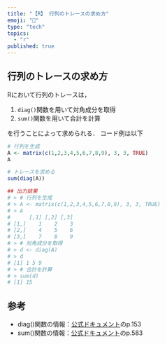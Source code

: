 ```yaml
---
title: "【R】 行列のトレースの求め方"
emoji: "🏃"
type: "tech"
topics:
  - "r"
published: true
---
```





## 行列のトレースの求め方

Rにおいて行列のトレースは，

1. `diag()`関数を用いて対角成分を取得
1. `sum()`関数を用いて合計を計算

を行うことによって求められる．
コード例は以下

```r
# 行列を生成
A <- matrix(c(1,2,3,4,5,6,7,8,9), 3, 3, TRUE)
A

# トレースを求める
sum(diag(A))

## 出力結果
# > # 行列を生成
# > A <- matrix(c(1,2,3,4,5,6,7,8,9), 3, 3, TRUE)
# > A
#      [,1] [,2] [,3]
# [1,]    1    2    3
# [2,]    4    5    6
# [3,]    7    8    9
# > # 対角成分を取得
# > d <- diag(A)
# > d
# [1] 1 5 9
# > # 合計を計算
# > sum(d)
# [1] 15
```

## 参考

- diag()関数の情報：[公式ドキュメント](https://stat.ethz.ch/R-manual/R-devel/library/base/html/diag.html)のp.153
- sum()関数の情報：[公式ドキュメント](https://stat.ethz.ch/R-manual/R-devel/library/base/html/sum.html)のp.583
